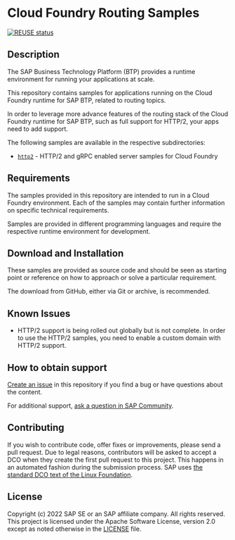 # Cloud Foundry Routing Samples

[![REUSE status](https://api.reuse.software/badge/github.com/SAP-samples/cf-routing-samples)](https://api.reuse.software/info/github.com/SAP-samples/cf-routing-samples)

## Description

The SAP Business Technology Platform (BTP) provides a runtime environment for running your applications at scale.

This repository contains samples for applications running on the Cloud Foundry runtime for SAP BTP, related to routing topics.

In order to leverage more advance features of the routing stack of the Cloud Foundry runtime for SAP BTP, such as full support for HTTP/2, your apps need to add support.

The following samples are available in the respective subdirectories:

* [`http2`](http2/README.md) - HTTP/2 and gRPC enabled server samples for Cloud Foundry

## Requirements

The samples provided in this repository are intended to run in a Cloud Foundry environment. Each of the samples may contain further information on specific technical requirements.

Samples are provided in different programming languages and require the respective runtime environment for development.
## Download and Installation

These samples are provided as source code and should be seen as starting point or reference on how to approach or solve a particular requirement.

The download from GitHub, either via Git or archive, is recommended.

## Known Issues

- HTTP/2 support is being rolled out globally but is not complete. In order to use the HTTP/2 samples, you need to enable a custom domain with HTTP/2 support. 
  <!-- todo link to the blog post about that! -->

## How to obtain support
[Create an issue](https://github.com/SAP-samples/cf-routing-samples/issues) in this repository if you find a bug or have questions about the content.
 
For additional support, [ask a question in SAP Community](https://answers.sap.com/questions/ask.html).

## Contributing
If you wish to contribute code, offer fixes or improvements, please send a pull request. Due to legal reasons, contributors will be asked to accept a DCO when they create the first pull request to this project. This happens in an automated fashion during the submission process. SAP uses [the standard DCO text of the Linux Foundation](https://developercertificate.org/).

## License
Copyright (c) 2022 SAP SE or an SAP affiliate company. All rights reserved. This project is licensed under the Apache Software License, version 2.0 except as noted otherwise in the [LICENSE](LICENSES/Apache-2.0.txt) file.
